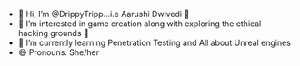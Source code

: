 - 👋 Hi, I’m @DrippyTripp...i.e Aarushi Dwivedi 😤
- 👀 I’m interested in game creation along with exploring the ethical hacking grounds 🧐
- 🌱 I’m currently learning Penetration Testing and All about Unreal engines 
- 😄 Pronouns: She/her

<!---
DrippyTripp/DrippyTripp is a ✨ special ✨ repository because its `README.md` (this file) appears on your GitHub profile.
You can click the Preview link to take a look at your changes.
--->
